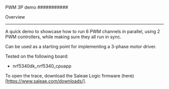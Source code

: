 PWM 3P demo
###########

Overview
********

A quick demo to showcase how to run 6 PWM channels in parallel, using 2 PWM controllers, while making sure they all run in sync. 

Can be used as a starting point for implementing a 3-phase motor driver. 

Tested on the following board:
- nrf5340dk_nrf5340_cpuapp

To open the trace, download the Saleae Logic firmware (here)[https://www.saleae.com/downloads/]. 